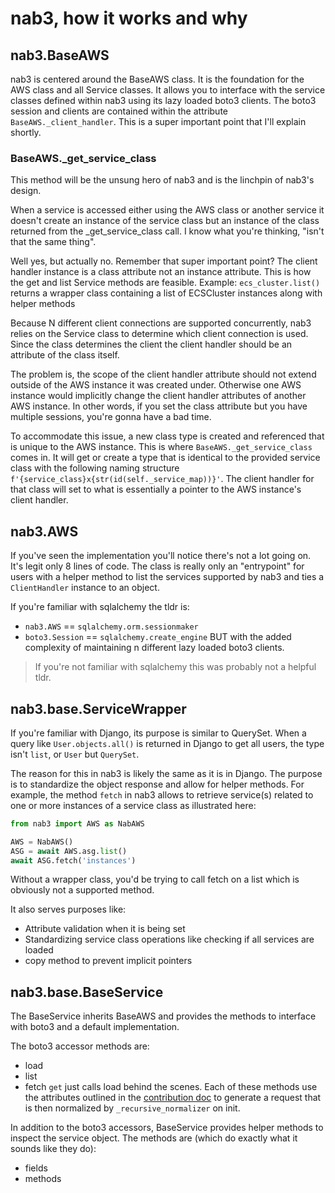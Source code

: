 # nab3, how it works and why

## nab3.BaseAWS
nab3 is centered around the BaseAWS class. It is the foundation for the AWS class and all Service classes.
It allows you to interface with the service classes defined within nab3 using its lazy loaded boto3 clients.
The boto3 session and clients are contained within the attribute `BaseAWS._client_handler`. 
This is a super important point that I'll explain shortly. 

### BaseAWS._get_service_class
This method will be the unsung hero of nab3 and is the linchpin of nab3's design. 

When a service is accessed either using the AWS class or another service it doesn't create an instance of the service class but an instance of the class returned from the _get_service_class call.
I know what you're thinking, "isn't that the same thing".

Well yes, but actually no. Remember that super important point? 
The client handler instance is a class attribute not an instance attribute. 
This is how the get and list Service methods are feasible. 
Example: `ecs_cluster.list()` returns a wrapper class containing a list of ECSCluster instances along with helper methods

Because N different client connections are supported concurrently, nab3 relies on the Service class to determine which client connection is used.
Since the class determines the client the client handler should be an attribute of the class itself. 
  
The problem is, the scope of the client handler attribute should not extend outside of the AWS instance it was created under.
Otherwise one AWS instance would implicitly change the client handler attributes of another AWS instance.
In other words, if you set the class attribute but you have multiple sessions, you're gonna have a bad time.

To accommodate this issue, a new class type is created and referenced that is unique to the AWS instance.
This is where `BaseAWS._get_service_class` comes in.
It will get or create a type that is identical to the provided service class with the following naming structure `f'{service_class}x{str(id(self._service_map))}'`.
The client handler for that class will set to what is essentially a pointer to the AWS instance's client handler.

## nab3.AWS
If you've seen the implementation you'll notice there's not a lot going on. It's legit only 8 lines of code.
The class is really only an "entrypoint" for users with a helper method to list the services supported by nab3 and ties a `ClientHandler` instance to an object. 

If you're familiar with sqlalchemy the tldr is:
* `nab3.AWS` == `sqlalchemy.orm.sessionmaker`
* `boto3.Session` == `sqlalchemy.create_engine`
BUT with the added complexity of maintaining n different lazy loaded boto3 clients.
>If you're not familiar with sqlalchemy this was probably not a helpful tldr.

## nab3.base.ServiceWrapper
If you're familiar with Django, its purpose is similar to QuerySet.
When a query like `User.objects.all()` is returned in Django to get all users, the type isn't `list`, or `User` but `QuerySet`.

The reason for this in nab3 is likely the same as it is in Django. The purpose is to standardize the object response and allow for helper methods.
For example, the method `fetch` in nab3 allows to retrieve service(s) related to one or more instances of a service class as illustrated here:
```python
from nab3 import AWS as NabAWS

AWS = NabAWS()
ASG = await AWS.asg.list()
await ASG.fetch('instances')
``` 
Without a wrapper class, you'd be trying to call fetch on a list which is obviously not a supported method.

It also serves purposes like:
* Attribute validation when it is being set
* Standardizing service class operations like checking if all services are loaded
* copy method to prevent implicit pointers 

## nab3.base.BaseService
The BaseService inherits BaseAWS and provides the methods to interface with boto3 and a default implementation.

The boto3 accessor methods are:
* load
* list
* fetch
`get` just calls load behind the scenes.
Each of these methods use the attributes outlined in the [contribution doc](CONTRIBUTING.md) to generate a request that is then normalized by `_recursive_normalizer` on init.

In addition to the boto3 accessors, BaseService provides helper methods to inspect the service object.
The methods are (which do exactly what it sounds like they do):
* fields
* methods

